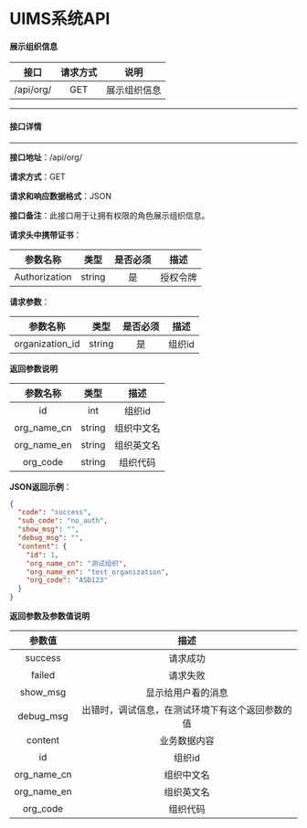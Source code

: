 # UIMS系统API

#### 展示组织信息

| 接口 | 请求方式 | 说明 |
| :---: | :---: | :---: |
| /api/org/ | GET  | 展示组织信息 |

***

#### 接口详情

------

**接口地址**：/api/org/

**请求方式**：GET

**请求和响应数据格式**：JSON

**接口备注**：此接口用于让拥有权限的角色展示组织信息。

**请求头中携带证书**：

| 参数名称 | 类型 | 是否必须 |  描述  |
| :---: | :---: | :---: | :---: |
| Authorization | string |  是   | 授权令牌 |

**请求参数**：

| 参数名称 | 类型 | 是否必须 | 描述 |
| :---: | :---: | :---: | :---: |
| organization_id | string | 是 | 组织id |

**返回参数说明**

| 参数名称 | 类型 | 描述 |
| :---: | :---: | :---: |
| id | int | 组织id |
| org_name_cn | string | 组织中文名 |
| org_name_en | string | 组织英文名 |
| org_code | string | 组织代码 |

**JSON返回示例**：

```json
{
  "code": "success",
  "sub_code": "no_auth",
  "show_msg": "",
  "debug_msg": "",
  "content": {
    "id": 1,
    "org_name_cn": "测试组织",
    "org_name_en": "test_organization",
    "org_code": "ASD123"
  }
}
```

**返回参数及参数值说明**

| 参数值 | 描述 |
| :---: | :---: |
| success | 请求成功 |
| failed | 请求失败 |
| show_msg | 显示给用户看的消息 |
| debug_msg | 出错时，调试信息，在测试环境下有这个返回参数的值 |
| content | 业务数据内容 |
| id | 组织id |
| org_name_cn | 组织中文名 |
| org_name_en | 组织英文名 |
| org_code | 组织代码 |
